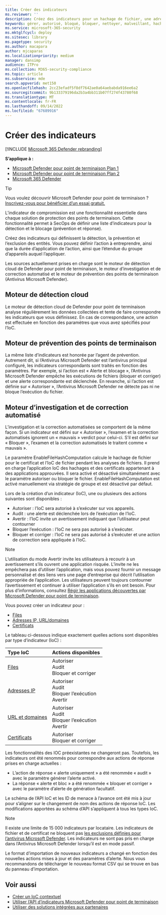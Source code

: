 ```yaml
---
title: Créer des indicateurs
ms.reviewer: ''
description: Créez des indicateurs pour un hachage de fichier, une adresse IP, des URL ou des domaines qui définissent la détection, la prévention et l’exclusion des entités.
keywords: gérer, autorisé, bloqué, bloquer, nettoyer, malveillant, hachage de fichier, adresse IP, URL, domaine
ms.service: microsoft-365-security
ms.mktglfcycl: deploy
ms.sitesec: library
ms.pagetype: security
ms.author: macapara
author: mjcaparas
ms.localizationpriority: medium
manager: dansimp
audience: ITPro
ms.collection: M365-security-compliance
ms.topic: article
ms.subservice: mde
search.appverid: met150
ms.openlocfilehash: 2cc23efadf5f8df7642ae0a64aebabda916ee6a2
ms.sourcegitcommit: 9b133379196da2b3a4bb311b07ff274f43780f68
ms.translationtype: MT
ms.contentlocale: fr-FR
ms.lasthandoff: 09/14/2022
ms.locfileid: "67689916"
---
```

# <a name="create-indicators"></a>Créer des indicateurs

[!INCLUDE [Microsoft 365 Defender rebranding](../../includes/microsoft-defender.md)]

**S’applique à :**

- [Microsoft Defender pour point de terminaison Plan 1](/microsoft-365/security/defender-endpoint/defender-endpoint-plan-1)
- [Microsoft Defender pour point de terminaison Plan 2](https://go.microsoft.com/fwlink/p/?linkid=2154037)
- [Microsoft 365 Defender](https://go.microsoft.com/fwlink/?linkid=2118804)

> [!TIP]
>
> Vous voulez découvrir Microsoft Defender pour point de terminaison ? [Inscrivez-vous pour bénéficier d’un essai gratuit.](https://www.microsoft.com/WindowsForBusiness/windows-atp?ocid=docs-wdatp-automationexclusionlist-abovefoldlink)

L’indicateur de compromission est une fonctionnalité essentielle dans chaque solution de protection des points de terminaison. Cette fonctionnalité permet à SecOps de définir une liste d’indicateurs pour la détection et le blocage (prévention et réponse).

Créez des indicateurs qui définissent la détection, la prévention et l’exclusion des entités. Vous pouvez définir l’action à entreprendre, ainsi que la durée d’application de l’action, ainsi que l’étendue du groupe d’appareils auquel l’appliquer.

Les sources actuellement prises en charge sont le moteur de détection cloud de Defender pour point de terminaison, le moteur d’investigation et de correction automatisé et le moteur de prévention des points de terminaison (Antivirus Microsoft Defender).

## <a name="cloud-detection-engine"></a>Moteur de détection cloud

Le moteur de détection cloud de Defender pour point de terminaison analyse régulièrement les données collectées et tente de faire correspondre les indicateurs que vous définissez. En cas de correspondance, une action est effectuée en fonction des paramètres que vous avez spécifiés pour l’IoC.

## <a name="endpoint-prevention-engine"></a>Moteur de prévention des points de terminaison

La même liste d’indicateurs est honorée par l’agent de prévention. Autrement dit, si l’Antivirus Microsoft Defender est l’antivirus principal configuré, les indicateurs correspondants sont traités en fonction des paramètres. Par exemple, si l’action est « Alerte et blocage », l’Antivirus Microsoft Defender empêche les exécutions de fichiers (bloquer et corriger) et une alerte correspondante est déclenchée. En revanche, si l’action est définie sur « Autoriser », l’Antivirus Microsoft Defender ne détecte pas ni ne bloque l’exécution du fichier.

## <a name="automated-investigation-and-remediation-engine"></a>Moteur d’investigation et de correction automatisé

L’investigation et la correction automatisées se comportent de la même façon. Si un indicateur est défini sur « Autoriser », l’examen et la correction automatisés ignorent un « mauvais » verdict pour celui-ci. S’il est défini sur « Bloquer », l’examen et la correction automatisés le traitent comme « mauvais ».

Le paramètre EnableFileHashComputation calcule le hachage de fichier pour le certificat et l’IoC de fichier pendant les analyses de fichiers. Il prend en charge l’application IoC des hachages et des certificats appartenant à des applications approuvées. Il sera activé et désactivé simultanément avec le paramètre autoriser ou bloquer le fichier. EnableFileHashComputation est activé manuellement via stratégie de groupe et est désactivé par défaut.

Lors de la création d’un indicateur (IoC), une ou plusieurs des actions suivantes sont disponibles :

- Autoriser : l’IoC sera autorisé à s’exécuter sur vos appareils.
- Audit : une alerte est déclenchée lors de l’exécution de l’IoC.
- Avertir : l’IoC invite un avertissement indiquant que l’utilisateur peut contourner 
- Bloquer l’exécution : l’IoC ne sera pas autorisé à s’exécuter.
- Bloquer et corriger : l’IoC ne sera pas autorisé à s’exécuter et une action de correction sera appliquée à l’IoC.

>[!NOTE]
> L’utilisation du mode Avertir invite les utilisateurs à recourir à un avertissement s’ils ouvrent une application risquée. L’invite ne les empêchera pas d’utiliser l’application, mais vous pouvez fournir un message personnalisé et des liens vers une page d’entreprise qui décrit l’utilisation appropriée de l’application. Les utilisateurs peuvent toujours contourner l’avertissement et continuer à utiliser l’application s’ils en ont besoin. Pour plus d’informations, consultez [Régir les applications découvertes par Microsoft Defender pour point de terminaison](/cloud-app-security/mde-govern).

Vous pouvez créer un indicateur pour :

- [Files](indicator-file.md)
- [Adresses IP, URL/domaines](indicator-ip-domain.md)
- [Certificats](indicator-certificates.md)

Le tableau ci-dessous indique exactement quelles actions sont disponibles par type d’indicateur (IoC) :

| Type IoC | Actions disponibles |
|:---|:---|
| [Files](indicator-file.md) | Autoriser <br> Audit <br> Bloquer et corriger |
| [Adresses IP](indicator-ip-domain.md) | Autoriser <br> Audit <br> Bloquer l’exécution <br> Avertir |
| [URL et domaines](indicator-ip-domain.md) | Autoriser <br> Audit <br> Bloquer l’exécution<br> Avertir |
| [Certificats](indicator-certificates.md) | Autoriser <br> Bloquer et corriger |

Les fonctionnalités des IOC préexistantes ne changeront pas. Toutefois, les indicateurs ont été renommés pour correspondre aux actions de réponse prises en charge actuelles :

- L’action de réponse « alerte uniquement » a été renommée « audit » avec le paramètre générer l’alerte activé.
- La réponse « alerte et bloc » a été renommée « bloquer et corriger » avec le paramètre d’alerte de génération facultatif.

Le schéma de l’API IoC et les ID de menace à l’avance ont été mis à jour pour s’aligner sur le changement de nom des actions de réponse IoC. Les modifications apportées au schéma d’API s’appliquent à tous les types IoC.

> [!Note]
> Il existe une limite de 15 000 indicateurs par locataire. Les indicateurs de fichier et de certificat ne bloquent pas [les exclusions définies pour l’antivirus Microsoft Defender](/windows/security/threat-protection/microsoft-defender-antivirus/configure-exclusions-microsoft-defender-antivirus). Les indicateurs ne sont pas pris en charge dans l’Antivirus Microsoft Defender lorsqu’il est en mode passif.
>
> Le format d’importation de nouveaux indicateurs a changé en fonction des nouvelles actions mises à jour et des paramètres d’alerte. Nous vous recommandons de télécharger le nouveau format CSV qui se trouve en bas du panneau d’importation.

## <a name="related-topics"></a>Voir aussi

- [Créer un IoC contextuel](respond-file-alerts.md#add-indicator-to-block-or-allow-a-file)
- [Utiliser l’API d’indicateurs Microsoft Defender pour point de terminaison](ti-indicator.md)
- [Utiliser des solutions intégrées aux partenaires](partner-applications.md)
